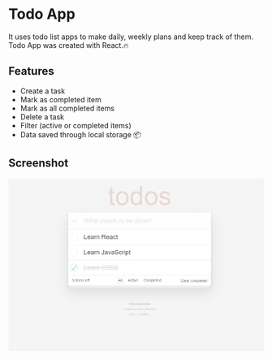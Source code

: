 
# Todo App

It uses todo list apps to make daily, weekly plans and keep track of them. Todo App was created with React.🔥

## Features
- Create a task
- Mark as completed item
- Mark as all completed items
- Delete a task
- Filter (active or completed items)
- Data saved through local storage 📦 

  
## Screenshot

![plot](img/screenshot.png)
